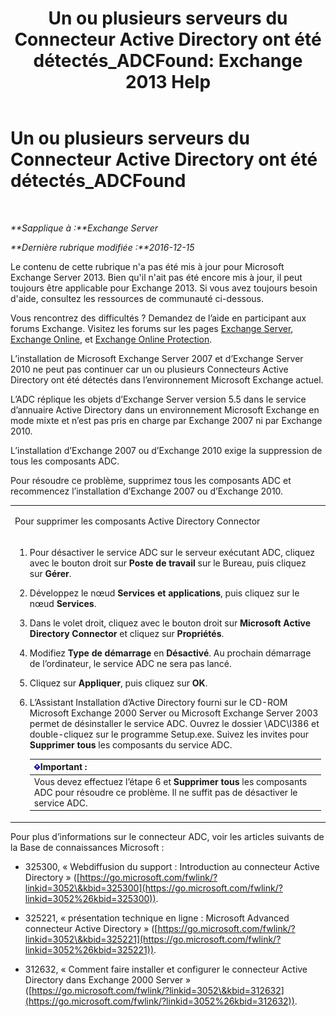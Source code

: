 ﻿---
title: 'Un ou plusieurs serveurs du Connecteur Active Directory ont été détectés_ADCFound: Exchange 2013 Help'
TOCTitle: Un ou plusieurs serveurs du Connecteur Active Directory ont été détectés_ADCFound
ms:assetid: a874f51f-09a2-4a76-9695-d61fb1ee6c1c
ms:mtpsurl: https://technet.microsoft.com/fr-fr/library/ms.exch.setupreadiness.adcfound(v=EXCHG.150)
ms:contentKeyID: 50478968
ms.date: 05/23/2018
mtps_version: v=EXCHG.150
ms.translationtype: MT
---

# Un ou plusieurs serveurs du Connecteur Active Directory ont été détectés\_ADCFound

 

_**Sapplique à :**Exchange Server_

_**Dernière rubrique modifiée :**2016-12-15_

Le contenu de cette rubrique n'a pas été mis à jour pour Microsoft Exchange Server 2013. Bien qu'il n'ait pas été encore mis à jour, il peut toujours être applicable pour Exchange 2013. Si vous avez toujours besoin d'aide, consultez les ressources de communauté ci-dessous.

Vous rencontrez des difficultés ? Demandez de l’aide en participant aux forums Exchange. Visitez les forums sur les pages [Exchange Server](https://go.microsoft.com/fwlink/p/?linkid=60612), [Exchange Online](https://go.microsoft.com/fwlink/p/?linkid=267542), et [Exchange Online Protection](https://go.microsoft.com/fwlink/p/?linkid=285351).

L’installation de Microsoft Exchange Server 2007 et d’Exchange Server 2010 ne peut pas continuer car un ou plusieurs Connecteurs Active Directory ont été détectés dans l’environnement Microsoft Exchange actuel.

L’ADC réplique les objets d’Exchange Server version 5.5 dans le service d’annuaire Active Directory dans un environnement Microsoft Exchange en mode mixte et n’est pas pris en charge par Exchange 2007 ni par Exchange 2010.

L’installation d’Exchange 2007 ou d’Exchange 2010 exige la suppression de tous les composants ADC.

Pour résoudre ce problème, supprimez tous les composants ADC et recommencez l’installation d’Exchange 2007 ou d’Exchange 2010.


<table>
<colgroup>
<col style="width: 100%" />
</colgroup>
<tbody>
<tr class="odd">
<td><p>Pour supprimer les composants Active Directory Connector</p></td>
</tr>
<tr class="even">
<td><ol>
<li><p>Pour désactiver le service ADC sur le serveur exécutant ADC, cliquez avec le bouton droit sur <strong>Poste de travail</strong> sur le Bureau, puis cliquez sur <strong>Gérer</strong>.</p></li>
<li><p>Développez le nœud <strong>Services et applications</strong>, puis cliquez sur le nœud <strong>Services</strong>.</p></li>
<li><p>Dans le volet droit, cliquez avec le bouton droit sur <strong>Microsoft Active Directory Connector</strong> et cliquez sur <strong>Propriétés</strong>.</p></li>
<li><p>Modifiez <strong>Type de démarrage</strong> en <strong>Désactivé</strong>. Au prochain démarrage de l’ordinateur, le service ADC ne sera pas lancé.</p></li>
<li><p>Cliquez sur <strong>Appliquer</strong>, puis cliquez sur <strong>OK</strong>.</p></li>
<li><p>L’Assistant Installation d’Active Directory fourni sur le CD-ROM Microsoft Exchange 2000 Server ou Microsoft Exchange Server 2003 permet de désinstaller le service ADC. Ouvrez le dossier \ADC\I386 et double-cliquez sur le programme Setup.exe. Suivez les invites pour <strong>Supprimer tous</strong> les composants du service ADC.</p>
<table>
<thead>
<tr class="header">
<th><img src="images/JJ159813.important(EXCHG.150).gif" title="Important" alt="Important" />Important :</th>
</tr>
</thead>
<tbody>
<tr class="odd">
<td>Vous devez effectuez l’étape 6 et <strong>Supprimer tous</strong> les composants ADC pour résoudre ce problème. Il ne suffit pas de désactiver le service ADC.</td>
</tr>
</tbody>
</table>

</li>
</ol></td>
</tr>
</tbody>
</table>


Pour plus d’informations sur le connecteur ADC, voir les articles suivants de la Base de connaissances Microsoft :

  - 325300, « Webdiffusion du support : Introduction au connecteur Active Directory » ([https://go.microsoft.com/fwlink/?linkid=3052\&kbid=325300](https://go.microsoft.com/fwlink/?linkid=3052%26kbid=325300)).

  - 325221, « présentation technique en ligne : Microsoft Advanced connecteur Active Directory » ([https://go.microsoft.com/fwlink/?linkid=3052\&kbid=325221](https://go.microsoft.com/fwlink/?linkid=3052%26kbid=325221)).

  - 312632, « Comment faire installer et configurer le connecteur Active Directory dans Exchange 2000 Server » ([https://go.microsoft.com/fwlink/?linkid=3052\&kbid=312632](https://go.microsoft.com/fwlink/?linkid=3052%26kbid=312632)).

